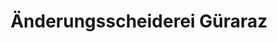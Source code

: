 ---
title: "Änderungsscheiderei Güraraz"
url: /luedenscheid/aenderungsscheiderei-gueraraz/
shop: Allgemein
---